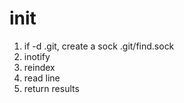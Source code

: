 # init

1. if -d .git, create a sock .git/find.sock
2. inotify
3. reindex
4. read line
5. return results
